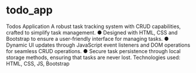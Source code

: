 # todo_app

Todos Application
A robust task tracking system with CRUD capabilities, crafted to simplify task management.
●	Designed with HTML, CSS and Bootstrap to ensure a user-friendly interface for managing tasks.
●	Dynamic UI updates through JavaScript event listeners and DOM operations for seamless CRUD operations.
●	Secure task persistence through local storage methods, ensuring that tasks are never lost.
Technologies used: HTML, CSS, JS, Bootstrap
